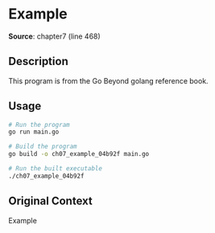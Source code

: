 # Example

**Source**: chapter7 (line 468)

## Description

This program is from the Go Beyond golang reference book.

## Usage

```bash
# Run the program
go run main.go

# Build the program
go build -o ch07_example_04b92f main.go

# Run the built executable
./ch07_example_04b92f
```

## Original Context

Example
